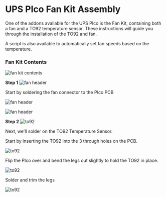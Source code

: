 # UPS PIco Fan Kit Assembly

One of the addons available for the UPS PIco is the Fan Kit, containing both a fan and a TO92 temperature sensor. These instructions will guide you through the installation of the TO92 and fan.

A script is also available to automatically set fan speeds based on the temperature.

### Fan Kit Contents
![fan kit contents](https://www.modmypi.com/image/data/rpi-products/breakout-boards/modmypi/pico/wiki/fan_kit_contents.jpg)

**Step 1**
![fan header](https://www.modmypi.com/image/data/rpi-products/breakout-boards/modmypi/pico/wiki/fan_header-1.jpg)

Start by soldering the fan connector to the PIco PCB

![fan header](https://www.modmypi.com/image/data/rpi-products/breakout-boards/modmypi/pico/wiki/fan_header-2.jpg)

![fan header](https://www.modmypi.com/image/data/rpi-products/breakout-boards/modmypi/pico/wiki/fan_header-3.jpg)

**Step 2**
![to92](https://www.modmypi.com/image/data/rpi-products/breakout-boards/modmypi/pico/wiki/to92-1.jpg)

Next, we'll solder on the TO92 Temperature Sensor.

Start by inserting the TO92 into the 3 through holes on the PCB.

![to92](https://www.modmypi.com/image/data/rpi-products/breakout-boards/modmypi/pico/wiki/to92-2.jpg)

Flip the PIco over and bend the legs out slightly to hold the TO92 in place.

![to92](https://www.modmypi.com/image/data/rpi-products/breakout-boards/modmypi/pico/wiki/to92-3.jpg)

Solder and trim the legs

![to92](https://www.modmypi.com/image/data/rpi-products/breakout-boards/modmypi/pico/wiki/to92-4.jpg)